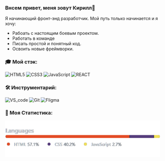 ### Внсем привет, меня зовут Кирилл👋
Я начинающий фронт-энд разработчик. Мой путь только начинается и я хочу:
- Рабоать с настоящим боевым проектом.
- Работать в команде
- Писать простой и понятный код.
- Освоить новые фреймворки.


### 🎓 Мой стэк:
<div>
  <img src="http://s1.iconbird.com/ico/2013/6/289/w512h5121371656117html5.png" width="33" title="HTML5">
  <img src="https://pngicon.ru/file/uploads/css3.png" width="30" title="CSS3">
  <img src="https://cdn.iconscout.com/icon/free/png-256/javascript-2752148-2284965.png" width="30" title="JavaScript">
  <img src="https://upload.wikimedia.org/wikipedia/commons/thumb/a/a7/React-icon.svg/1280px-React-icon.svg.png" width="42" title="REACT">
</div>

### 🛠️ Инструментарий:
<div>
  <img src="https://upload.wikimedia.org/wikipedia/commons/thumb/9/9a/Visual_Studio_Code_1.35_icon.svg/1024px-Visual_Studio_Code_1.35_icon.svg.png" width="30" title="VS_code">
  <img src="https://git-scm.com/images/logos/downloads/Git-Icon-1788C.png" width="30" title="Git">
  <img src="https://cdn2.downdetector.com/static/uploads/logo/figma2.png" width="30" title="Fligma">
</div>

### 📝 Моя Статистика:
<div>
    <img src="https://github.com/kiars1/kiars1/blob/9d1a70309837de223fd7f20b1c5d7ee74ab3ac7c/Stat.png" width="1000" title="Stat">
</div>
